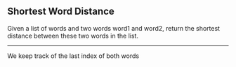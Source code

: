 ## Shortest Word Distance

Given a list of words and two words word1 and word2, return the shortest distance between these two words in the list.

- - -

We keep track of the last index of both words
